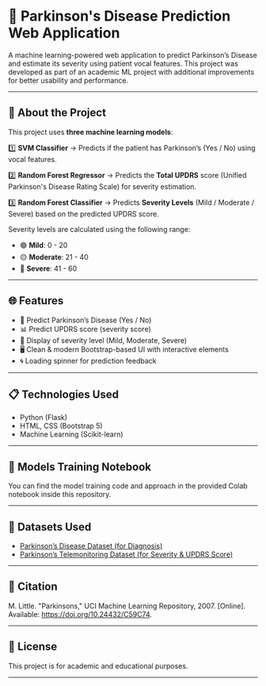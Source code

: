 # 🧠 Parkinson's Disease Prediction Web Application

A machine learning-powered web application to predict Parkinson’s Disease and estimate its severity using patient vocal features. This project was developed as part of an academic ML project with additional improvements for better usability and performance.

---

## 📌 About the Project

This project uses **three machine learning models**:

1️⃣ **SVM Classifier** → Predicts if the patient has Parkinson’s (Yes / No) using vocal features.  

2️⃣ **Random Forest Regressor** → Predicts the **Total UPDRS** score (Unified Parkinson's Disease Rating Scale) for severity estimation.

3️⃣ **Random Forest Classifier** → Predicts **Severity Levels** (Mild / Moderate / Severe) based on the predicted UPDRS score.

Severity levels are calculated using the following range:

- 🟢 **Mild**: 0 - 20
- 🟡 **Moderate**: 21 - 40
- 🔴 **Severe**: 41 - 60

---

## 🌐 Features

- 🎯 Predict Parkinson’s Disease (Yes / No)
- 📊 Predict UPDRS score (severity score)
- 🚦 Display of severity level (Mild, Moderate, Severe)
- 🖥️ Clean & modern Bootstrap-based UI with interactive elements
- 🌀 Loading spinner for prediction feedback

---

## 📋 Technologies Used

- Python (Flask)
- HTML, CSS (Bootstrap 5)
- Machine Learning (Scikit-learn)

---

## 🤖 Models Training Notebook

You can find the model training code and approach in the provided Colab notebook inside this repository.

---

## 📂 Datasets Used

- [Parkinson’s Disease Dataset (for Diagnosis)](https://www.kaggle.com/datasets/vikasukani/parkinsons-disease-data-set)
- [Parkinson’s Telemonitoring Dataset (for Severity & UPDRS Score)](https://archive.ics.uci.edu/dataset/174/parkinsons)

---

## 📑 Citation

M. Little. "Parkinsons," UCI Machine Learning Repository, 2007. [Online]. Available: https://doi.org/10.24432/C59C74.

---

## 📎 License

This project is for academic and educational purposes.

---

